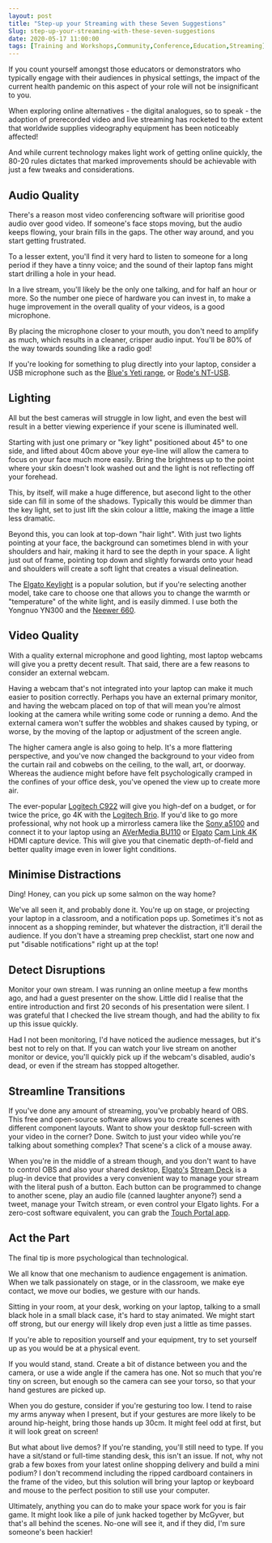 ```yaml
---
layout: post
title: "Step-up your Streaming with these Seven Suggestions"
Slug: step-up-your-streaming-with-these-seven-suggestions
date: 2020-05-17 11:00:00
tags: [Training and Workshops,Community,Conference,Education,Streaming]
---
```

If you count yourself amongst those educators or demonstrators who typically engage with their audiences in physical settings, the impact of the current health pandemic on this aspect of your role will not be insignificant to you.

When exploring online alternatives - the digital analogues, so to speak - the adoption of prerecorded video and live streaming has rocketed to the extent that worldwide supplies videography equipment has been noticeably affected!

And while current technology makes light work of getting online quickly, the 80-20 rules dictates that marked improvements should be achievable with just a few tweaks and considerations.

## Audio Quality

There's a reason most video conferencing software will prioritise good audio over good video. If someone's face stops moving, but the audio keeps flowing, your brain fills in the gaps. The other way around, and you start getting frustrated.

To a lesser extent, you'll find it very hard to listen to someone for a long period if they have a tinny voice; and the sound of their laptop fans might start drilling a hole in your head.

In a live stream, you'll likely be the only one talking, and for half an hour or more. So the number one piece of hardware you can invest in, to make a huge improvement in the overall quality of your videos, is a good microphone.

By placing the microphone closer to your mouth, you don't need to amplify as much, which results in a cleaner, crisper audio input. You'll be 80% of the way towards sounding like a radio god!

If you're looking for something to plug directly into your laptop, consider a USB microphone such as the [Blue's Yeti range](https://www.bluedesigns.com/products/yeti/), or [Rode's NT-USB](https://www.rode.com/microphones/nt-usb).

## Lighting

All but the best cameras will struggle in low light, and even the best will result in a better viewing experience if your scene is illuminated well.

Starting with just one primary or "key light" positioned about 45° to one side, and lifted about 40cm above your eye-line will allow the camera to focus on your face much more easily. Bring the brightness up to the point where your skin doesn't look washed out and the light is not reflecting off your forehead.

This, by itself, will make a huge difference, but asecond light to the other side can fill in some of the shadows. Typically this would be dimmer than the key light, set to just lift the skin colour a little, making the image a little less dramatic.

Beyond this, you can look at top-down "hair light". With just two lights pointing at your face, the background can sometimes blend in with your shoulders and hair, making it hard to see the depth in your space. A light just out of frame, pointing top down and slightly forwards onto your head and shoulders will create a soft light that creates a visual delineation.

The [Elgato Keylight](https://www.elgato.com/en/gaming/key-light) is a popular solution, but if you're selecting another model, take care to choose one that allows you to change the warmth or "temperature" of the white light, and is easily dimmed. I use both the Yongnuo YN300 and the [Neewer 660](https://neewer.com/collections/led-panel-lights/products/neewer-upgraded-660-led-video-light-10095180).

## Video Quality

With a quality external microphone and good lighting, most laptop webcams will give you a pretty decent result. That said, there are a few reasons to consider an external webcam.

Having a webcam that's not integrated into your laptop can make it much easier to position correctly. Perhaps you have an external primary monitor, and having the webcam placed on top of that will mean you're almost looking at the camera while writing some code or running a demo. And the external camera won't suffer the wobbles and shakes caused by typing, or worse, by the moving of the laptop or adjustment of the screen angle.

The higher camera angle is also going to help. It's a more flattering perspective, and you've now changed the background to your video from the curtain rail and cobwebs on the ceiling, to the wall, art, or doorway. Whereas the audience might before have felt psychologically cramped in the confines of your office desk, you've opened the view up to create more air.

The ever-popular [Logitech C922](https://www.logitech.com/en-us/product/c922-pro-stream-webcam) will give you high-def on a budget, or for twice the price, go 4K with the [Logitech Brio](https://www.logitech.com/en-us/product/brio). If you'd like to go more professional, why not hook up a mirrorless camera like the [Sony a](https://www.sony.com.au/electronics/interchangeable-lens-cameras/ilce-5100-body-kit)[51](https://www.sony.com.au/electronics/interchangeable-lens-cameras/ilce-5100-body-kit)[00](https://www.sony.com.au/electronics/interchangeable-lens-cameras/ilce-5100-body-kit) and connect it to your laptop using an [AVerMedia BU110](https://www.avermedia.com/us/product-detail/BU110) or [Elgato](https://www.elgato.com/en/gaming/cam-link-4k) [Cam Link 4K](https://www.elgato.com/en/gaming/cam-link-4k) HDMI capture device. This will give you that cinematic depth-of-field and better quality image even in lower light conditions.

## Minimise Distractions

Ding! Honey, can you pick up some salmon on the way home?

We've all seen it, and probably done it. You're up on stage, or projecting your laptop in a classroom, and a notification pops up. Sometimes it's not as innocent as a shopping reminder, but whatever the distraction, it'll derail the audience. If you don't have a streaming prep checklist, start one now and put "disable notifications" right up at the top!

## Detect Disruptions

Monitor your own stream. I was running an online meetup a few months ago, and had a guest presenter on the show. Little did I realise that the entire introduction and first 20 seconds of his presentation were silent. I was grateful that I checked the live stream though, and had the ability to fix up this issue quickly.

Had I not been monitoring, I'd have noticed the audience messages, but it's best not to rely on that. If you can watch your live stream on another monitor or device, you'll quickly pick up if the webcam's disabled, audio's dead, or even if the stream has stopped altogether.

##  Streamline Transitions

If you've done any amount of streaming, you've probably heard of OBS. This free and open-source software allows you to create scenes with different component layouts. Want to show your desktop full-screen with your video in the corner? Done. Switch to just your video while you're talking about something complex? That scene's a click of a mouse away.

When you're in the middle of a stream though, and you don't want to have to control OBS and also your shared desktop, [Elgato's](https://www.elgato.com/en/gaming/stream-deck) [S](https://www.elgato.com/en/gaming/stream-deck)[tream Deck](https://www.elgato.com/en/gaming/stream-deck) is a plug-in device that provides a very convenient way to manage your stream with the literal push of a button. Each button can be programmed to change to another scene, play an audio file (canned laughter anyone?) send a tweet, manage your Twitch stream, or even control your Elgato lights. For a zero-cost software equivalent, you can grab the [Touch Portal app](https://www.touch-portal.com/).

## Act the Part

The final tip is more psychological than technological.

We all know that one mechanism to audience engagement is animation. When we talk passionately on stage, or in the classroom, we make eye contact, we move our bodies, we gesture with our hands.

Sitting in your room, at your desk, working on your laptop, talking to a small black hole in a small black case, it's hard to stay animated. We might start off strong, but our energy will likely drop even just a little as time passes.

If you're able to reposition yourself and your equipment, try to set yourself up as you would be at a physical event.

If you would stand, stand. Create a bit of distance between you and the camera, or use a wide angle if the camera has one. Not so much that you're tiny on screen, but enough so the camera can see your torso, so that your hand gestures are picked up.

When you do gesture, consider if you're gesturing too low. I tend to raise my arms anyway when I present, but if your gestures are more likely to be around hip-height, bring those hands up 30cm. It might feel odd at first, but it will look great on screen!

But what about live demos? If you're standing, you'll still need to type. If you have a sit/stand or full-time standing desk, this isn't an issue. If not, why not grab a few boxes from your latest online shopping delivery and build a mini podium? I don't recommend including the ripped cardboard containers in the frame of the video, but this solution will bring your laptop or keyboard and mouse to the perfect position to still use your computer.

Ultimately, anything you can do to make your space work for you is fair game. It might look like a pile of junk hacked together by McGyver, but that's all behind the scenes. No-one will see it, and if they did, I'm sure someone's been hackier!
